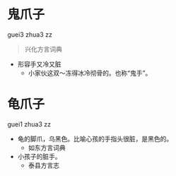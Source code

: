 # 鬼爪子
guei3 zhua3 zz
> 兴化方言词典
- 形容手又冷又脏
  - 小家伙这双～冻得冰冷彻骨的。也称“鬼手”。

# 龟爪子
guei1 zhua3 zz
+ 龟的脚爪，乌黑色。比喻心孩的手指头很脏，是黑色的。
  * 如东方言词典
+ 小孩子的脏手。
  * 泰县方言志
